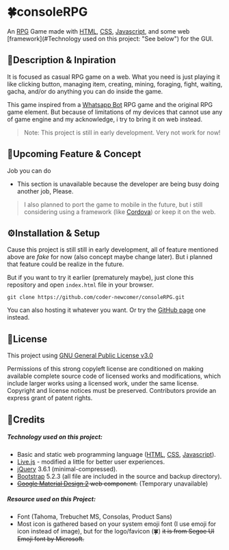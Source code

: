 # 🍀consoleRPG
An [RPG](https://wikipedia.org/wiki/RPG "Role-playing game (RPG)") Game made with [HTML](https://wikipedia.org/wiki/HTML "Hypertext Markup Language"), [CSS](https://wikipedia.org/wiki/CSS "Cascading Style Sheet"), [Javascript](https://id.wikipedia.org/wiki/JavaScript "Javascript"), and some web [framework](#Technology used on this project: "See below") for the GUI.

## 📄Description & Inpiration
It is focused as casual RPG game on a web. What you need is just playing it like clicking button, managing item, creating, mining, foraging, fight, waiting, gacha, and/or do anything you can do inside the game.

This game inspired from a [Whatsapp Bot](# "Source Needed!") RPG game and the original RPG game element. But because of limitations of my devices that cannot use any of game engine and my acknowledge, i try to bring it on web instead.

> Note: This project is still in early development. Very not work for now!

## 💠Upcoming Feature & Concept
 Job you can do
- This section is unavailable because the developer are being busy doing another job, Please.

>I also planned to port the game to mobile in the future, but i still considering using a framework (like [Cordova](https://cordova.apache.org/)) or keep it on the web.

## ⚙️Installation & Setup
Cause this project is still still in early development, all of feature mentioned above are *fake* for now (also concept maybe change later). But i planned that feature could be realize in the future.

But if you want to try it earlier (prematurely maybe), just clone this repository and open `index.html` file in your browser.

    git clone https://github.com/coder-newcomer/consoleRPG.git

You can also hosting it whatever you want. Or try the [GitHub page](https://coder-newcomer.github.io/consoleRPG/) one instead.

## 📜License
This project using [GNU General Public License v3.0](https://github.com/coder-newcomer/consoleRPG/blob/main/LICENSE "GNU General Public License v3.0")

Permissions of this strong copyleft license are conditioned on making available complete source code of licensed works and modifications, which include larger works using a licensed work, under the same license. Copyright and license notices must be preserved. Contributors provide an express grant of patent rights.

## 🚩Credits
##### Technology used on this project:
- Basic and static web programming language ([HTML](https://wikipedia.org/wiki/HTML "Hypertext Markup Language"), [CSS](https://wikipedia.org/wiki/CSS "Cascading Style Sheet"), [Javascript](https://id.wikipedia.org/wiki/JavaScript "Javascript")).
- [Live.js](http://livejs.com/ "Live.js") - modified a little for better user experiences.
- [jQuery](https://jquery.com/ "jQuery") 3.6.1 (minimal-compressed).
- [Bootstrap](https://getbootstrap.com/ "Bootstrap") 5.2.3 (all file are included in the source and backup directory).
- ~~[Google Material Design 2](https://m2.material.io/ "Google Material Design 2") web component.~~ (Temporary unavailable)

##### Resource used on this Project:
- Font (Tahoma, Trebuchet MS, Consolas, Product Sans)
- Most icon is gathered based on your system emoji font (I use emoji for icon instead of image), but for the logo/favicon (🍀) ~~it is from Segoe UI Emoji font by Microsoft.~~
